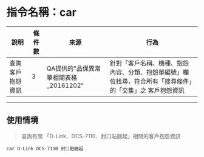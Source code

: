 # 指令名稱：car

| 說明 | 條件數 | 來源 | 行為 |
| --- | --- | --- | --- |
| 查詢客戶抱怨資訊 | 3 | QA提供的"品保異常單相關表格_20161202" | 針對「客戶名稱、機種、抱怨內容、分類、抱怨單編號」欄位找尋，符合所有「搜尋條件」的「交集」之 客戶抱怨資訊|
---

## 使用情境

> 查詢有關 「D-Link、DCS-7110、封口貼翹起」相關的客戶抱怨資訊

```
car D-Link DCS-7110 封口貼翹起
```










